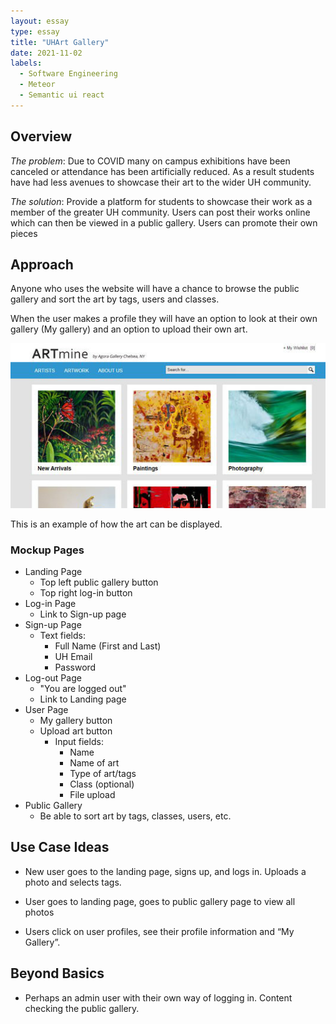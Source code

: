 ```yaml
---
layout: essay
type: essay
title: "UHArt Gallery"
date: 2021-11-02
labels:
  - Software Engineering
  - Meteor
  - Semantic ui react
---
```


## Overview
*The problem*: Due to COVID many on campus exhibitions have been canceled or attendance has been artificially reduced. As a result students have had less avenues to showcase their art to the wider UH community.

*The solution*: Provide a platform for students to showcase their work as a member of the greater UH community. Users can post their works online which can then be viewed in a public gallery. Users can promote their own pieces


## Approach
Anyone who uses the website will have a chance to browse the public gallery and sort the art by tags, users and classes.

When the user makes a profile they will have an option to look at their own gallery (My gallery) and an option to upload their own art. 

<img class="ui image" src="../images/UHArtExample.jpeg">

This is an example of how the art can be displayed.

### Mockup Pages

- Landing Page
  - Top left public gallery button
  - Top right log-in button
- Log-in Page
  - Link to Sign-up page 
- Sign-up Page
  - Text fields:
    - Full Name (First and Last)
    - UH Email
    - Password
- Log-out Page
  - "You are logged out"
  - Link to Landing page
- User Page
  - My gallery button
  - Upload art button 
    - Input fields:
      - Name 
      - Name of art
      - Type of art/tags
      - Class (optional)
      - File upload
- Public Gallery
  - Be able to sort art by tags, classes, users, etc.

## Use Case Ideas
- New user goes to the landing page, signs up, and logs in. Uploads a photo and selects tags.

- User goes to landing page, goes to public gallery page to view all photos

- Users click on user profiles, see their profile information and “My Gallery”.

## Beyond Basics
- Perhaps an admin user with their own way of logging in. Content checking the public gallery.
